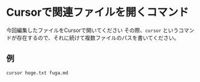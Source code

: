 # Cursorで関連ファイルを開くコマンド

今回編集したファイルをCursorで開いてください
その際、`cursor` というコマンドが存在するので、それに続けて複数ファイルのパスを書いてください。

## 例
```
cursor hoge.txt fuga.md
```
